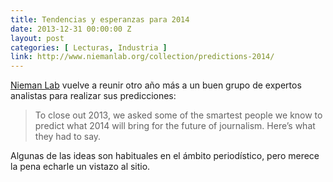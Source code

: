 ```yaml
---
title: Tendencias y esperanzas para 2014
date: 2013-12-31 00:00:00 Z
layout: post
categories: [ Lecturas, Industria ]
link: http://www.niemanlab.org/collection/predictions-2014/
---
```


[Nieman Lab](http://www.niemanlab.org) vuelve a reunir otro año más a un buen grupo de expertos analistas para realizar sus predicciones:

  > To close out 2013, we asked some of the smartest people we know to predict what 2014 will bring for the future of journalism. Here’s what they had to say.

Algunas de las ideas son habituales en el ámbito periodístico, pero merece la pena echarle un vistazo al sitio. 
